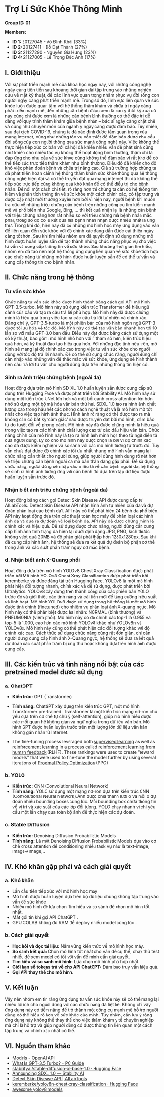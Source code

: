 
# Trợ Lí Sức Khỏe Thông Minh

**Group ID: 01**

**Members:**
- **ID 1:** 20127045 - Võ Đình Khôi (33%)
- **ID 2:** 20127411 - Đỗ Đạt Thành (27%)
- **ID 3:** 21127290 - Nguyễn Gia Hưng (23%)
- **ID 4:** 21127005 - Lê Trọng Đức Anh (17%)

## I. Giới thiệu

Với sự phát triển mạnh mẽ của khoa học ngày nay, với những công nghệ ngày càng tiên tiến sau khoảng thời gian dài tập trung vào những nghiên cứu về mặt kỹ thuật, để các lĩnh vực quan trọng nhằm phục vụ đời sống con người ngày càng phát triển mạnh mẽ. Trong số đó, lĩnh vực liên quan về sức khỏe luôn được quan tâm với hệ thống thăm khám và chữa trị ngày càng phát triển mạnh mẽ, đến những căn bệnh được xem là nan y thời kỳ xưa cũ nay cũng chỉ được xem là những căn bệnh bình thường có thể đặc trị dễ dàng với quy trình thăm khám giữa bệnh nhân – bác sĩ ngày càng chặt chẽ và cũng như chuyên môn của ngành y ngày càng được đảm bảo. Tuy nhiên, sau đại dịch COVID-19, chúng ta đã xác định được tầm quan trọng của mạng internet, cũng như những tác vụ cần thiết để đảm bảo được nhu cầu đời sống của con người thông qua sức mạnh công nghệ này. Việc không thể thực hiện tiếp xúc cơ bản với xã hội đã khiến nhiều vấn đề phát sinh cũng như khiến cho nhiều tác vụ không thể hoạt động bình thường, thậm chí là đáp ứng cho nhu cầu về sức khỏe cũng không thể đảm bảo vì rất khó để có thể tiếp xúc trực tiếp thăm khám như bình thường. Điều đó đã khiến cho độ khó việc phán đoán bệnh và chữa trị nâng cao. Giả sử trường hợp chúng ta đã phát triển hoàn chỉnh hệ thống thăm khám sức khỏe thông qua hệ thống công nghệ hiện đại và có thể truyền đạt qua mạng internet thì dù không thể tiếp xúc trực tiếp cũng không quá khó khăn để có thể điều trị cho bệnh nhân. Để nói một cách chi tiết, rõ ràng hơn thì chúng ta cần có hệ thống tìm kiếm và phân tích thông tin về sức khỏe một cách chính xác, có tập trung và được cập nhật mới thường xuyên hơn bởi vì hiện nay, người bệnh khi muốn tra cứu về những triệu chứng căn bệnh trên những công cụ tìm kiếm mạnh mẽ và phổ biến như Google, Bing, … thì kết quả nhận lại là những căn bệnh với triệu chứng năng hơn rất nhiều so với triệu chứng mà bệnh nhân mắc phải, trong số đó có lẽ kết quả mà bệnh nhân nhận được nhiều nhất là ung thư. Trong khi đó, hiện nay đã có những mô hình học máy ứng dụng vào vấn đề liên quan đến sức khỏe với độ chính xác đang dần được cải thiện ngày càng tốt hơn. Sau khi tìm hiểu nhóm em đã quyết định sử dụng những mô hình được huấn luyện sẵn để tạo thành những chức năng phục vụ cho việc tư vấn và cung cấp thông tin về sức khỏe. Sau khoảng thời gian tìm hiểu, nhóm em đã tạo nên một hệ thống ứng dụng liên quan về sức khỏe tích hợp các chức năng từ những mô hình được huấn luyện sẵn để có thể tư vấn và cung cấp thông tin cho bệnh nhân.

## II. Chức năng trong hệ thống

### Tư vấn sức khỏe

 Chức năng tư vấn sức khỏe được hình thành bằng cách gọi API mô hình GPT-3.5-turbo. Mô hình này sử dụng kiến trúc Transformer để hiểu ngữ cảnh của câu và tạo ra câu trả lời phù hợp. Mô hình này đã được chứng minh là hiệu quả trong việc tạo ra các câu trả lời tự nhiên và chính xác. Đáng chú ý, GPT-3.5-turbo là một phiên bản của mô hình ngôn ngữ GPT-3 được tối ưu hóa về tốc độ. Mô hình này có thể tạo văn bản nhanh hơn tới 10 lần so với mẫu GPT-3.0 ban đầu. Điều này đạt được bằng cách sử dụng một số kỹ thuật, bao gồm: mô hình nhỏ hơn với ít tham số hơn, kiến trúc hiệu quả hơn, và kỹ thuật đào tạo hiệu quả hơn. Với những đặc tính nêu trên, mô hình sẽ mang lại độ chính xác cao trong việc tư vấn sức khỏe cho người dùng với tốc độ trả lời nhanh. Để có thể sử dụng chức năng, người dùng chỉ cần nhập vào những vấn đề thắc mắc về sức khỏe, ứng dụng sẽ hình thành nên câu trả lời tư vấn cho người dùng dựa trên những thông tin hiện có.
 

### Sinh ra ảnh triệu chứng bệnh (ngoài da)

Hoạt động dựa trên mô hình SD-XL 1.0 huấn luyện sẵn được cung cấp sử dụng trên Hugging Face và được phát triển bởi Stability AI. Mô hình này sử dụng một kiến trúc UNet lớn hơn và một bối cảnh cross-attention lớn hơn nhờ sử dụng một bộ mã hóa văn bản thứ hai. SDXL 1.0 tạo ra hình ảnh chất lượng cao trong hầu hết các phong cách nghệ thuật và là mô hình mở tốt nhất cho việc tạo hình ảnh thực. Hình ảnh rõ ràng có thể được tạo ra mà không cần có bất kỳ ‘cảm giác’ nào được truyền đạt bởi mô hình, đảm bảo tự do tuyệt đối về phong cách. Mô hình này đã được chứng minh là hiệu quả trong việc tạo ra các hình ảnh chất lượng cao từ các dấu hiệu văn bản. Chức năng chính của mô hình này là tạo ra hình ảnh minh họa theo từ ngữ diễn tả của người dùng. Lý do cho mô hình này được chọn là bởi vì độ chính xác cao đã được kiểm nghiệm và so sánh với các mô hình tương tự trước đó. Tuy vẫn chưa đạt được độ chính xác tối ưu nhất nhưng mô hình vẫn mang lại chức năng cần thiết cho người dùng, giúp người dùng hình dung rõ nét hơn về triệu chứng căn bệnh ngoài da mà bản thân đang gặp phải. Để sử dụng chức năng, người dùng sẽ nhập vào miêu tả về căn bệnh ngoài da, hệ thống sẽ sinh ra hình ảnh tương ứng với căn bệnh đó dựa trên tập dữ liệu được huấn luyện sẵn trước đó.

### Nhận biết ảnh triệu chứng bệnh (ngoài da)

Hoạt động bằng cách gọi Detect Skin Disease API được cung cấp từ AILabTools. Detect Skin Disease API nhận hình ảnh tự nhiên của da và dự đoán phân loại các bệnh da1. API này có thể phát hiện 24 bệnh da phổ biến. API này hoạt động dựa trên các thuật toán học máy để phân loại các hình ảnh da và đưa ra dự đoán về loại bệnh da. API này đã được chứng minh là chính xác và hiệu quả. Để sử dụng được chức năng, người dùng cần cung cấp hình ảnh tình trạng da hiện tại dưới định dạng JPG, PNG, kích thước không vượt quá 20MB và độ phân giải phải thấp hơn 1280x1280px. Sau khi đã cung cấp hình ảnh, hệ thống sẽ đưa ra kết quả dự đoán bộ phận cơ thể trong ảnh và xác suất phần trăm nguy cơ mắc bệnh.

### d. Nhận biết ảnh X-Quang phổi

Hoạt động dựa trên mô hình YOLOv8 Chest Xray Classification được phát triển bởi Mô hình YOLOv8 Chest Xray Classification được phát triển bởi keremberke và được đăng tải trên Hugging Face. YOLOv8 là một mô hình phát hiện đối tượng nhanh, chính xác và dễ sử dụng, được phát triển bởi Ultralytics. YOLOv8 xây dựng trên thành công của các phiên bản YOLO trước đó và giới thiệu các tính năng và cải tiến mới để tăng cường hiệu suất và linh hoạt. Mô hình YOLOv8 được sử dụng trong hệ thống là một mô hình được tinh chỉnh (finetuned) cho nhiệm vụ phân loại ảnh X-quang ngực. Mô hình này có thể phân biệt được hai nhãn: NORMAL (bình thường) và PNEUMONIA (viêm phổi). Mô hình này có độ chính xác top-1 là 0.955 và top-5 là 1.000, cao hơn các mô hình YOLOv8 khác như YOLOv8n và YOLOv8s. Mô hình này cũng có thể phát hiện các đối tượng khác với độ chính xác cao. Cách thức sử dụng chức năng cũng rất đơn giản, chỉ cần người dung cung cấp hình ảnh X-Quang ngực, hệ thống sẽ đưa ra kết quả dự đoán xác suất phần trăm bị ung thư hoặc không dựa trên hình ảnh được cung cấp.

## III. Các kiến trúc và tính năng nổi bật của các pretrained model được sử dụng

### a. ChatGPT

- **Kiến trúc:** GPT (Transformer)
- **Tính năng:** ChatGPT xây dựng trên kiến trúc GPT, một mô hình Transformer pre-trained. Transformer là một kiến trúc mạng nơ-ron chủ yếu dựa trên cơ chế tự chú ý (self-attention), giúp mô hình hiểu được các mối quan hệ không gian và ngữ nghĩa trong dữ liệu văn bản. Mô hình GPT được huấn luyện trước trên một lượng lớn dữ liệu văn bản không gán nhãn từ Internet.

- The fine-tuning process leveraged both [supervised learning](https://en.wikipedia.org/wiki/Supervised_learning "Supervised learning") as well as [reinforcement learning](https://en.wikipedia.org/wiki/Reinforcement_learning "Reinforcement learning") in a process called [reinforcement learning from human feedback](https://en.wikipedia.org/wiki/Reinforcement_learning_from_human_feedback "Reinforcement learning from human feedback") (RLHF). These rankings were used to create "reward models" that were used to fine-tune the model further by using several iterations of [Proximal Policy Optimization](https://en.wikipedia.org/wiki/Proximal_Policy_Optimization "Proximal Policy Optimization") (PPO)

### b. YOLO

- **Kiến trúc:** CNN (Convolutional Neural Network)
- **Tính năng:** YOLO sử dụng một mạng nơ-ron dựa trên kiến trúc CNN (Convolutional Neural Network).Ảnh được chia thành lưới ô và mỗi ô dự đoán nhiều bounding boxes cùng lúc. Mỗi bounding box chứa thông tin về vị trí và xác suất của các lớp đối tượng. YOLO chạy nhanh vì chỉ yêu cầu một lần chạy qua toàn bộ ảnh để thực hiện các dự đoán.


### c. Stable Diffusion

- **Kiến trúc:** Denoising Diffusion Probabilistic Models
- **Tính năng:** Là một Denoising Diffusion Probabilistic Models dựa vào cơ chế cross attention để conditioning nhiều task vụ như là text-image, image->image,..

## IV. Khó khăn gặp phải và cách giải quyết

### a. Khó khăn

- Lần đầu tiên tiếp xúc với mô hình học máy
- Mô hình được huấn luyện dựa trên bộ dữ liệu chung không tập trung vào vấn đề sức khỏe
- Nhiều mô hình để lựa chọn Tìm hiểu và so sánh để chọn mô hình tốt nhất.
- Mất gói tin khi gọi API ChatGPT .
- GPU COLAB không đủ RAM  để deploy nhiều model cùng lúc .

### b. Cách giải quyết

- **Học hỏi và đọc tài liệu:** Nắm vững kiến thức về mô hình học máy.
- **So sánh kết quả:** Chọn mô hình tốt nhất cho vấn đề cụ thể, chạy thử test nhiều để xem model có tốt với vấn đề mình cần giải quyết.
- **Tìm hiểu và so sánh mô hình:** Lựa chọn mô hình phù hợp nhất.
- **Giới hạn số tokens trả về cho API ChatGPT:** Đảm bảo truy vấn hiệu quả.
- **Gọi API thay thế cho mô hình**.

## V. Kết luận

Vậy nên nhóm em tin rằng ứng dụng tư vấn sức khỏe này sẽ có thể mang lại nhiều lợi ích cho người dùng với các chức năng đã liệt kê. Không chỉ vậy ứng dụng này có tiềm năng để trở thành một công cụ mạnh mẽ hỗ trợ người dùng có thể hiểu rõ hơn về sức khỏe của mình. Tuy nhiên, cần lưu ý rằng ứng dụng này không thể thay thế cho việc thăm khám y tế chuyên nghiệp mà chỉ là hỗ trợ và giúp người dùng có được thông tin liên quan một cách tập trung và chính xác nhất có thể.

## VI. Nguồn tham khảo

- [Models - OpenAI API](https://platform.openai.com/docs/models/gpt-3-5)
-  [What Is GPT-3.5 Turbo? - PC Guide](https://www.pcguide.com/apps/gpt-3-5-turbo/)
- [stabilityai/stable-diffusion-xl-base-1.0 · Hugging Face](https://huggingface.co/stabilityai/stable-diffusion-xl-base-1.0)
- [Announcing SDXL 1.0 — Stability AI](https://stability.ai/news/stable-diffusion-sdxl-1-announcement)
- [Detect Skin Disease API | AILabTools](https://www.ailabtools.com/doc/ai-portrait/analysis/skin-disease-detection/api)
- [keremberke/yolov8n-chest-xray-classification · Hugging Face](https://huggingface.co/keremberke/yolov8n-chest-xray-classification)
- [awesome yolov8 models](https://yolov8.xyz/#/)
